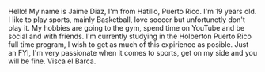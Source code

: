 Hello! My name is Jaime Diaz, I'm from Hatillo, Puerto Rico. 
I'm 19 years old.
I like to play sports, mainly Basketball, love soccer but unfortunetly don't play it.
My hobbies are going to the gym, spend time on YouTube and be social and with friends.
I'm currently studying in the Holberton Puerto Rico full time program, I wish to get as much of this expirience as posible.
Just an FYI, I'm very passionate when it comes to sports, get on my side and you will be fine. Visca el Barca. 
